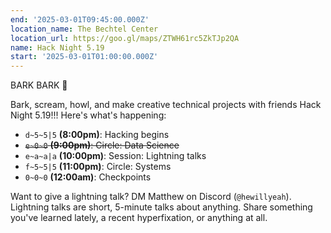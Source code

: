 ```yaml
---
end: '2025-03-01T09:45:00.000Z'
location_name: The Bechtel Center
location_url: https://goo.gl/maps/ZTWH61rc5ZkTJp2QA
name: Hack Night 5.19
start: '2025-03-01T01:00:00.000Z'
---
```


BARK BARK 🦊

Bark, scream, howl, and make creative technical projects with friends Hack Night 5.19!!! Here's what's happening:

- `d~5~5|5` **(8:00pm)**: Hacking begins
- ~~`e~0~0` **(9:00pm)**: Circle: Data Science~~
- `e~a~a|a` **(10:00pm)**: Session: Lightning talks
- `f~5~5|5` **(11:00pm)**: Circle: Systems
- `0~0~0` **(12:00am)**: Checkpoints

Want to give a lightning talk? DM Matthew on Discord (`@hewillyeah`). Lightning talks are short, 5-minute talks about anything. Share something you've learned lately, a recent hyperfixation, or anything at all.
